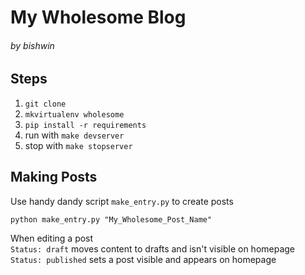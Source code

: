 # My Wholesome Blog
###### by bishwin

## Steps
1. `git clone`
1. `mkvirtualenv wholesome`
1. `pip install -r requirements`
1. run with `make devserver`
1. stop with `make stopserver`


## Making Posts
Use handy dandy script `make_entry.py` to create posts

`python make_entry.py "My_Wholesome_Post_Name"`


When editing a post  
`Status: draft` moves content to drafts and isn't visible on homepage  
`Status: published` sets a post visible and appears on homepage   
